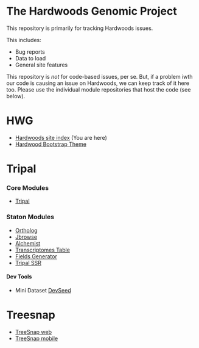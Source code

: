 # The Hardwoods Genomic Project

This repository is primarily for tracking Hardwoods issues.

This includes:
* Bug reports
* Data to load
* General site features

This repository is *not* for code-based issues, per se.  But, if a problem iwth our code is causing an issue on Hardwoods, we can keep track of it here too.  Please use the individual module repositories that host the code (see below).


# HWG 
* [Hardwoods site index](https://github.com/statonlab/hardwoods_site/issues) (You are here)
* [Hardwood Bootstrap Theme](https://github.com/statonlab/hardwood)
# Tripal
### Core Modules
* [Tripal](https://github.com/tripal/tripal)
### Staton Modules
* [Ortholog](https://github.com/statonlab/tripal_ortholog/issues)
* [Jbrowse](https://github.com/statonlab/tripal_jbrowse_instance)
* [Alchemist](https://github.com/statonlab/tripal_alchemist)
* [Transcriptomes Table](https://github.com/statonlab/tripal_transcriptomes_table)
* [Fields Generator](https://github.com/statonlab/fields_generator)
* [Tripal SSR](https://github.com/statonlab/tripal_ssr)

#### Dev Tools
* Mini Dataset [DevSeed](https://github.com/statonlab/tripal_dev_mini_dataset)

# Treesnap
* [TreeSnap web](https://github.com/mestato/Treesnap-website)
* [TreeSnap mobile](https://github.com/mestato/Treesnap-mobile)
